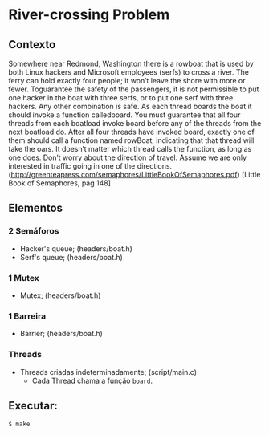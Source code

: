 # River-crossing Problem

## Contexto
Somewhere near Redmond, Washington there is a rowboat that is used by both Linux hackers and Microsoft employees (serfs) to cross a river. The ferry can hold exactly four people; it won’t leave the shore with more or fewer. Toguarantee the safety of the passengers, it is not permissible to put one hacker in the boat with three serfs, or to put one serf with three hackers. Any other
combination is safe.
As each thread boards the boat it should invoke a function calledboard. You must guarantee that all four threads from each boatload invoke board before any of the threads from the next boatload do.
After all four threads have invoked board, exactly one of them should call a function named rowBoat, indicating that that thread will take the oars. It doesn’t matter which thread calls the function, as long as one does.
Don’t worry about the direction of travel. Assume we are only interested in traffic going in one of the directions.
(http://greenteapress.com/semaphores/LittleBookOfSemaphores.pdf) [Little Book of Semaphores, pag 148]

## Elementos
### 2 Semáforos
* Hacker's queue; (headers/boat.h)
* Serf's queue; (headers/boat.h)

### 1 Mutex
* Mutex; (headers/boat.h)

### 1 Barreira
* Barrier; (headers/boat.h)

### Threads
* Threads criadas indeterminadamente; (script/main.c)
  * Cada Thread chama a função `board`.

## Executar:
```
$ make
```
